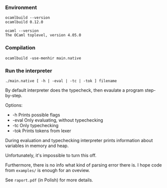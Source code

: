 ### Environment

```
ocamlbuild --version
ocamlbuild 0.12.0
```
```
ocaml --version
The OCaml toplevel, version 4.05.0
```

### Compilation

```
ocamlbuild -use-menhir main.native
```

### Run the interpreter

```
./main.native [ -h | -eval | -tc | -tok ] filename
```

By default interpreter does the typecheck, then evaulate a program step-by-step.

Options:
* -h Prints possible flags
* -eval Only evaluating, without typechecking
* -tc Only typechecking
* -tok Prints tokens from lexer

During evaluation and typechecking interpreter prints information about variables in memory and heap.

Unfortunately, it's impossible to turn this off.

Furthermore, there is no info what kind of parsing error there is. I hope code from `examples/` is enough for an oveview.

See `raport.pdf` (in Polish) for more details.
